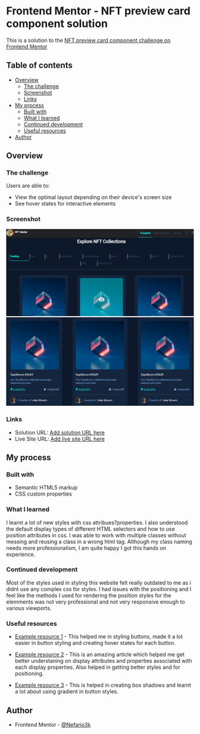 # Frontend Mentor - NFT preview card component solution

This is a solution to the [NFT preview card component challenge on Frontend Mentor](https://www.frontendmentor.io/challenges/nft-preview-card-component-SbdUL_w0U)

## Table of contents

- [Overview](#overview)
  - [The challenge](#the-challenge)
  - [Screenshot](#screenshot)
  - [Links](#links)
- [My process](#my-process)
  - [Built with](#built-with)
  - [What I learned](#what-i-learned)
  - [Continued development](#continued-development)
  - [Useful resources](#useful-resources)
- [Author](#author)

## Overview

### The challenge

Users are able to:

- View the optimal layout depending on their device's screen size
- See hover states for interactive elements

### Screenshot

![Screenshort01](./images/Screenshot01.png)
![Screenshort02](./images/Screenshot02.png)

### Links

- Solution URL: [Add solution URL here](https://your-solution-url.com)
- Live Site URL: [Add live site URL here](https://your-live-site-url.com)

## My process

### Built with

- Semantic HTML5 markup
- CSS custom properties

### What I learned

I learnt a lot of new styles with css attribues?properties. I also understood the default display types of different HTML selectors and how to use position attributes in css. I was able to work with multiple classes without messing and reusing a class in a wrong html tag. Although my class naming needs more professionalism, I am quite happy I got this hands on experience.

### Continued development

Most of the styles used in styling this website felt really outdated to me as i didnt use any complex css for styles. I had issues with the positioning and I feel like the methods I used for rendering the position styles for the elemments was not very professional and not very responsive enough to various viewports.

### Useful resources

- [Example resource 1](https://css3buttongenerator.com/) - This helped me in styling buttons, made it a lot easier in button styling and creating hover states for each button.

- [Example resource 2](https://www.w3schools.com/) - This is an amazing article which helped me get better understaning on display attributes and properties associated with each display properties. Also helped in getting better styles and for positioning.

- [Example resource 3](https://cssgenerator.org/) - This is helped in creating box shadows and learnt a lot about using gradient in button styles.

## Author

- Frontend Mentor - [@Nefario3k](https://www.frontendmentor.io/profile/Nefario3k)
